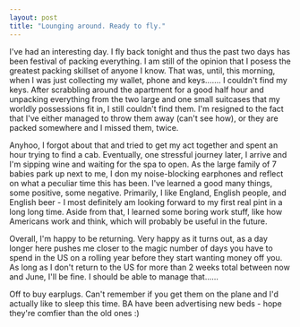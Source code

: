 ```yaml
---
layout: post
title: "Lounging around. Ready to fly."
---
```

I've had an interesting day. I fly back tonight and thus the past two days has
been festival of packing everything. I am still of the opinion that I posess
the greatest packing skillset of anyone I know. That was, until, this morning,
when I was just collecting my wallet, phone and keys....... I couldn't find my
keys. After scrabbling around the apartment for a good half hour and unpacking
everything from the two large and one small suitcases that my worldly
possessions fit in, I still couldn't find them. I'm resigned to the fact that
I've either managed to throw them away (can't see how), or they are packed
somewhere and I missed them, twice.

Anyhoo, I forgot about that and tried to get my act together and spent an hour
trying to find a cab. Eventually, one stressful journey later, I arrive and
I'm sipping wine and waiting for the spa to open. As the large family of 7
babies park up next to me, I don my noise-blocking earphones and reflect on
what a peculiar time this has been. I've learned a good many things, some
positive, some negative. Primarily, I like England, English people, and
English beer - I most definitely am looking forward to my first real pint in a
long long time. Aside from that, I learned some boring work stuff, like how
Americans work and think, which will probably be useful in the future.

Overall, I'm happy to be returning. Very happy as it turns out, as a day
longer here pushes me closer to the magic number of days you have to spend in
the US on a rolling year before they start wanting money off you. As long as I
don't return to the US for more than 2 weeks total between now and June, I'll
be fine. I should be able to manage that......

Off to buy earplugs. Can't remember if you get them on the plane and I'd
actually like to sleep this time. BA have been advertising new beds - hope
they're comfier than the old ones :)
